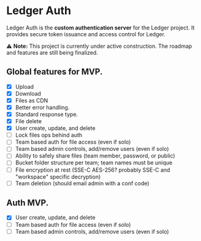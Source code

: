 # Ledger Auth

Ledger Auth is the **custom authentication server** for the Ledger project.
It provides secure token issuance and access control for Ledger.

⚠️ **Note:** This project is currently under active construction. The roadmap and features are still being finalized.

## Global features for MVP.
- [x] Upload
- [x] Download
- [x] Files as CDN
- [x] Better error handling.
- [x] Standard response type.
- [x] File delete
- [x] User create, update, and delete
- [ ] Lock files ops behind auth
- [ ] Team based auth for file access (even if solo)
- [ ] Team based admin controls, add/remove users (even if solo)
- [ ] Ability to safely share files (team member, password, or public)
- [ ] Bucket folder structure per team; team names must be unique
- [ ] File encryption at rest (SSE-C AES-256? probably SSE-C and "workspace" specific decryption)
- [ ] Team deletion (should email admin with a conf code)

## Auth MVP.
- [x] User create, update, and delete
- [ ] Team based auth for file access (even if solo)
- [ ] Team based admin controls, add/remove users (even if solo)
